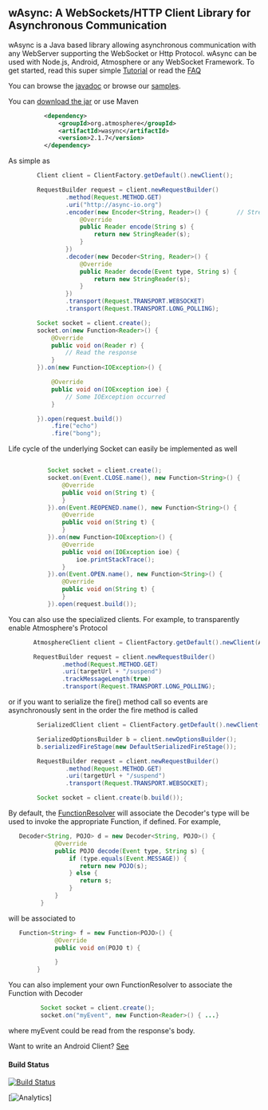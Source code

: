## wAsync: A WebSockets/HTTP Client Library for Asynchronous Communication

wAsync is a Java based library allowing asynchronous communication with any WebServer supporting the WebSocket or Http Protocol.
wAsync can be used with Node.js, Android, Atmosphere or any WebSocket Framework. To get started, read this super simple [Tutorial](https://github.com/Atmosphere/wasync/wiki/Getting-Started-with-wAsync)
or read the [FAQ](https://github.com/Atmosphere/wasync/wiki/FAQ)

You can browse the [javadoc](http://atmosphere.github.com/wasync/apidocs/) or browse our [samples](https://github.com/Atmosphere/atmosphere-samples/tree/master/wasync-samples).

You can [download the jar](http://search.maven.org/#search%7Cga%7C1%7Ca%3A%22wasync%22) or use Maven
```xml
          <dependency>
              <groupId>org.atmosphere</groupId>
              <artifactId>wasync</artifactId>
              <version>2.1.7</version>
          </dependency>
```
As simple as

```java
        Client client = ClientFactory.getDefault().newClient();

        RequestBuilder request = client.newRequestBuilder()
                .method(Request.METHOD.GET)
                .uri("http://async-io.org")
                .encoder(new Encoder<String, Reader>() {        // Stream the request body
                    @Override
                    public Reader encode(String s) {
                        return new StringReader(s);
                    }
                })
                .decoder(new Decoder<String, Reader>() {
                    @Override
                    public Reader decode(Event type, String s) {
                        return new StringReader(s);
                    }
                })
                .transport(Request.TRANSPORT.WEBSOCKET)                        // Try WebSocket
                .transport(Request.TRANSPORT.LONG_POLLING);                    // Fallback to Long-Polling

        Socket socket = client.create();
        socket.on(new Function<Reader>() {
            @Override
            public void on(Reader r) {
                // Read the response
            }
        }).on(new Function<IOException>() {

            @Override
            public void on(IOException ioe) {
                // Some IOException occurred
            }

        }).open(request.build())
            .fire("echo")
            .fire("bong");
```
Life cycle of the underlying Socket can easily be implemented as well
```java

           Socket socket = client.create();
           socket.on(Event.CLOSE.name(), new Function<String>() {
               @Override
               public void on(String t) {
               }
           }).on(Event.REOPENED.name(), new Function<String>() {
               @Override
               public void on(String t) {
               }
           }).on(new Function<IOException>() {
               @Override
               public void on(IOException ioe) {
                   ioe.printStackTrace();
               }
           }).on(Event.OPEN.name(), new Function<String>() {
               @Override
               public void on(String t) {
               }
           }).open(request.build());
```

You can also use the specialized clients. For example, to transparently enable Atmosphere's Protocol

```java
       AtmosphereClient client = ClientFactory.getDefault().newClient(AtmosphereClient.class);

       RequestBuilder request = client.newRequestBuilder()
    		   .method(Request.METHOD.GET)
    		   .uri(targetUrl + "/suspend")
               .trackMessageLength(true)
    		   .transport(Request.TRANSPORT.LONG_POLLING);
```

or if you want to serialize the fire() method call so events are asynchronously sent in the order the fire method is called

```java
        SerializedClient client = ClientFactory.getDefault().newClient(SerializedClient.class);

        SerializedOptionsBuilder b = client.newOptionsBuilder();
        b.serializedFireStage(new DefaultSerializedFireStage());

        RequestBuilder request = client.newRequestBuilder()
                .method(Request.METHOD.GET)
                .uri(targetUrl + "/suspend")
                .transport(Request.TRANSPORT.WEBSOCKET);

        Socket socket = client.create(b.build());
```

By default, the [FunctionResolver](http://atmosphere.github.com/wasync/apidocs/org/atmosphere/wasync/FunctionResolver.html) will associate the Decoder's type will be used to invoke the appropriate Function, if defined. For
example,

```java
   Decoder<String, POJO> d = new Decoder<String, POJO>() {
             @Override
             public POJO decode(Event type, String s) {
                 if (type.equals(Event.MESSAGE)) {
                    return new POJO(s);
                 } else {
                    return s;
                 }
             }
         }
```
will be associated to
```java
   Function<String> f = new Function<POJO>() {
             @Override
             public void on(POJO t) {

             }
        }
```
You can also implement your own FunctionResolver to associate the Function with Decoder
```java
         Socket socket = client.create();
         socket.on("myEvent", new Function<Reader>() { ...}
```
where myEvent could be read from the response's body.

Want to write an Android Client? [See](http://jfarcand.wordpress.com/2013/04/04/wasync-websockets-with-fallbacks-transports-for-android-node-js-and-atmosphere/)


#### Build Status
[![Build Status](https://api.travis-ci.org/Atmosphere/wasync.svg?branch=master)](https://travis-ci.org/Atmosphere/wasync)

[![Analytics](https://ga-beacon.appspot.com/UA-31990725-2/Atmosphere/wasync)]
